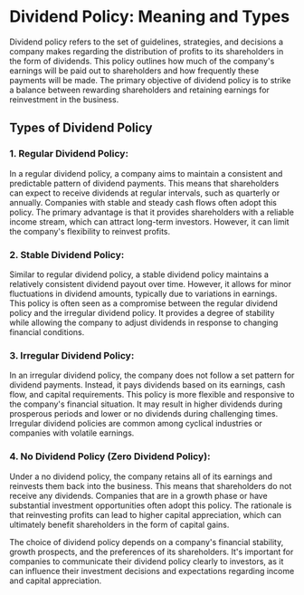 # Dividend Policy: Meaning and Types

Dividend policy refers to the set of guidelines, strategies, and decisions a company makes regarding the distribution of profits to its shareholders in the form of dividends. This policy outlines how much of the company's earnings will be paid out to shareholders and how frequently these payments will be made. The primary objective of dividend policy is to strike a balance between rewarding shareholders and retaining earnings for reinvestment in the business.

## Types of Dividend Policy

### 1. Regular Dividend Policy:

In a regular dividend policy, a company aims to maintain a consistent and predictable pattern of dividend payments. This means that shareholders can expect to receive dividends at regular intervals, such as quarterly or annually. Companies with stable and steady cash flows often adopt this policy. The primary advantage is that it provides shareholders with a reliable income stream, which can attract long-term investors. However, it can limit the company's flexibility to reinvest profits.

### 2. Stable Dividend Policy:

Similar to regular dividend policy, a stable dividend policy maintains a relatively consistent dividend payout over time. However, it allows for minor fluctuations in dividend amounts, typically due to variations in earnings. This policy is often seen as a compromise between the regular dividend policy and the irregular dividend policy. It provides a degree of stability while allowing the company to adjust dividends in response to changing financial conditions.

### 3. Irregular Dividend Policy:

In an irregular dividend policy, the company does not follow a set pattern for dividend payments. Instead, it pays dividends based on its earnings, cash flow, and capital requirements. This policy is more flexible and responsive to the company's financial situation. It may result in higher dividends during prosperous periods and lower or no dividends during challenging times. Irregular dividend policies are common among cyclical industries or companies with volatile earnings.

### 4. No Dividend Policy (Zero Dividend Policy):

Under a no dividend policy, the company retains all of its earnings and reinvests them back into the business. This means that shareholders do not receive any dividends. Companies that are in a growth phase or have substantial investment opportunities often adopt this policy. The rationale is that reinvesting profits can lead to higher capital appreciation, which can ultimately benefit shareholders in the form of capital gains.

The choice of dividend policy depends on a company's financial stability, growth prospects, and the preferences of its shareholders. It's important for companies to communicate their dividend policy clearly to investors, as it can influence their investment decisions and expectations regarding income and capital appreciation.